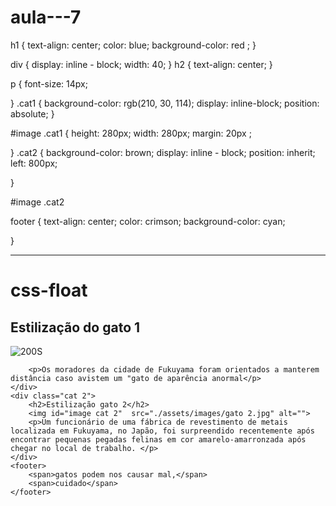 # aula---7

h1 {
    text-align: center;
    color: blue;
    background-color: red ;
}

div {
    display: inline - block;
    width: 40;
}
h2 {
    text-align: center;
}

p {
    font-size: 14px;

}
.cat1 {
    background-color: rgb(210, 30, 114);
    display: inline-block;
    position: absolute;
}

#image .cat1 {
    height: 280px;
    width: 280px;
    margin: 20px ;

}
.cat2 {
    background-color: brown;
    display: inline - block;
    position: inherit;
    left: 800px;



}

#image .cat2

footer {
    text-align: center;
    color: crimson;
    background-color: cyan;

}

---------------------------------------------

<!DOCTYPE html>
<html lang="en">
<head>
    <meta charset="UTF-8">
    <meta name="viewport" content="width=device-width, initial-scale=1.0">
    <link rel="stylesheet" href="./#stylle.css">
    <title><css-float></css-float></title>
</head>
<body>
    <h1>css-float</h1>
    <div class="cat 1">
        <h2>Estilização do gato 1 </h2>
        <img id="imag cat 1"  src="./assets/images/gato 1.jpg" alt="200S">
        
        <p>Os moradores da cidade de Fukuyama foram orientados a manterem distância caso avistem um "gato de aparência anormal</p>
    </div>
    <div class="cat 2">
        <h2>Estilização gato 2</h2>
        <img id="image cat 2"  src="./assets/images/gato 2.jpg" alt="">
        <p>Um funcionário de uma fábrica de revestimento de metais localizada em Fukuyama, no Japão, foi surpreendido recentemente após encontrar pequenas pegadas felinas em cor amarelo-amarronzada após chegar no local de trabalho. </p>
    </div>
    <footer>
        <span>gatos podem nos causar mal,</span>
        <span>cuidado</span>
    </footer>



    
</body>
</html>
